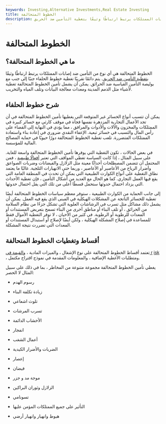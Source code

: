 ```yaml
---
keywords: Investing,Alternative Investments,Real Estate Investing
title: الخطوط المتحالفة
description: الخطوط المتحالفة هي أي نوع من التأمين ضد إصابات الممتلكات يرتبط ارتباطًا وثيقًا بتغطية التأمين ضد الحريق.
---
```


# الخطوط المتحالفة
## ما هي الخطوط المتحالفة؟

الخطوط المتحالفة هي أي نوع من التأمين ضد إصابات الممتلكات يرتبط ارتباطًا وثيقًا [بتغطية التأمين ضد الحريق](/fire-insurance). يتم دائمًا تقريبًا تغطية خطوط الحلفاء جنبًا إلى جنب مع بوليصة التأمين القياسية ضد الحرائق. يمكن أن يشمل تأمين الخطوط المتحالفة تغطية لأشياء مثل الذمم المدينة ومعدات معالجة البيانات وتلف المياه والتخريب.

## شرح خطوط الحلفاء

يمكن أن تتسبب أنواع الخسائر غير المتوقعة التي يغطيها تأمين الخطوط المتحالفة في أن تجد الأعمال التجارية المزدهرة نفسها فجأة في موقف كارثي مع خسائر كبيرة في الممتلكات والمخزون والآلات والأدوات والمرافق ، مما يؤدي في النهاية إلى القضاء على رأس المال والتسبب في خسائر تبعية. الإعفاء النقدي ضروري في إعادة بناء واستعادة الممتلكات المتضررة. تلعب تغطية الخطوط المتحالفة دورًا حيويًا في حماية المصالح المالية للمؤسسة.

في بعض الحالات ، تكون التغطية التي يوفرها تأمين الخطوط المتحالفة واسعة للغاية. على سبيل المثال ، إذا كانت السياسة تغطي المواقف التي تعتبر [أفعالًا طبيعية](/act-god) ، فمن المحتمل أن تتضمن المصطلحات أحداثًا معينة مثل الزلازل والفيضانات وضربات الصواعق وأضرار الرياح من الأعاصير أو الأعاصير ، وربما حتى الانهيارات الثلجية. غالبًا ما يعتمد نطاق التغطية على أنواع الكوارث الطبيعية التي يمكن أن تحدث في المنطقة العامة التي يقع فيها العمل التجاري. كما هو الحال مع العديد من أشكال التأمين ، فإن تغطية الأحداث التي يزداد احتمال حدوثها ستحمل قسطًا أعلى من تلك التي يقل احتمال حدوثها.

إلى جانب الحماية من الكوارث الطبيعية ، ستوفر معظم سياسات الخطوط المتحالفة أيضًا تغطية للخسائر الناتجة عن المشكلات الهيكلية في المبنى الذي يقع فيه العمل. يمكن أن يشمل ذلك مشاكل مثل تسرب في الرشاشات العلوية التي تشكل جزءًا من نظام السلامة من الحرائق ، أو تلف البناء أو مناطق أخرى من البناء تسمح بتعريض المستندات أو المعدات للرطوبة أو الرطوبة. في كثير من الأحيان ، لا توفر التغطية الأموال فقط للمساعدة في إصلاح المشكلة الهيكلية ، ولكن أيضًا لإصلاح أو استبدال المستندات أو المعدات التي تضررت نتيجة المشكلة.

## أقساط وتغطيات الخطوط المتحالفة

تعتمد أقساط الخطوط المتحالفة على نوع الإشغال ، والميزات المادية ، [والقيمة في r](/var) [isk](/var) ، ومتطلبات الأغطية الإضافية ، والمعلومات المقدمة في نموذج اقتراح مكتمل.

يغطي تأمين الخطوط المتحالفة مجموعة متنوعة من المخاطر ، بما في ذلك على سبيل المثال لا الحصر:

- رسوم الهدم

- زيادة تكلفة البناء

- تلوث اشعاعي

- تسرب المرشات

- الأخشاب الدائمة

- انفجار

- أعمال الشغب

- الضربات والأضرار الكيدية

- إعصار

- فيضان

- موجة مد و جزر

- الزلازل وثوران البراكين

- تسونامي

- التأثير على جميع الممتلكات المؤمن عليها

- هبوط وانهيار وانهيار أرضي

